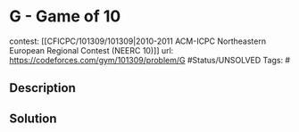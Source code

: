 # G - Game of 10

contest: [[CFICPC/101309/101309|2010-2011 ACM-ICPC Northeastern European Regional Contest (NEERC 10)]]
url: https://codeforces.com/gym/101309/problem/G
#Status/UNSOLVED
Tags: #

## Description

## Solution

